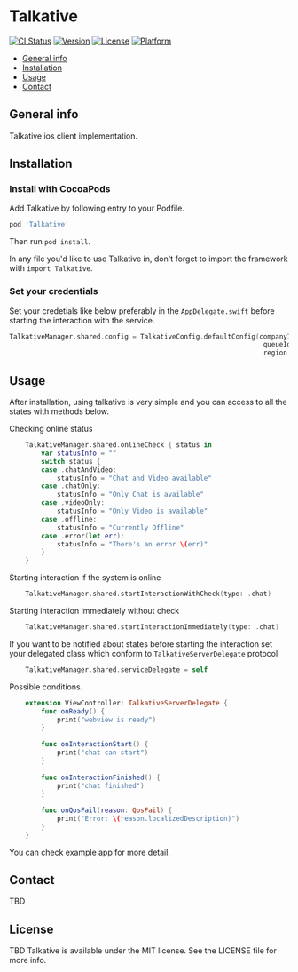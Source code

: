 # Talkative

[![CI Status](https://img.shields.io/travis/mert/Talkative.svg?style=flat)](https://travis-ci.org/mert/Talkative)
[![Version](https://img.shields.io/cocoapods/v/Talkative.svg?style=flat)](https://cocoapods.org/pods/Talkative)
[![License](https://img.shields.io/cocoapods/l/Talkative.svg?style=flat)](https://cocoapods.org/pods/Talkative)
[![Platform](https://img.shields.io/cocoapods/p/Talkative.svg?style=flat)](https://cocoapods.org/pods/Talkative)

* [General info](#general-info)
* [Installation](#Installation)
* [Usage](#Usage)
* [Contact](#contact)

## General info
Talkative ios client implementation.
    
## Installation
### Install with CocoaPods
Add Talkative by following entry to your Podfile.

```rb
pod 'Talkative'
```

Then run `pod install`.

In any file you'd like to use Talkative in, don't forget to
import the framework with `import Talkative`.

### Set your credentials
Set your credetials like below preferably in the ```AppDelegate.swift``` before starting the interaction with the service.
```swift
TalkativeManager.shared.config = TalkativeConfig.defaultConfig(companyId: "Your Company ID",
                                                                queueId: "Preferred queue ID",
                                                                region: "Region")
```

## Usage
After installation, using talkative is very simple and you can access to all the states with methods below.

Checking online status
```swift
    TalkativeManager.shared.onlineCheck { status in
        var statusInfo = ""
        switch status {
        case .chatAndVideo:
            statusInfo = "Chat and Video available"
        case .chatOnly:
            statusInfo = "Only Chat is available"
        case .videoOnly:
            statusInfo = "Only Video is available"
        case .offline:
            statusInfo = "Currently Offline"
        case .error(let err):
            statusInfo = "There's an error \(err)"
        }
    }
```
Starting interaction if the system is online
```swift
    TalkativeManager.shared.startInteractionWithCheck(type: .chat)
```

Starting interaction immediately without check
```swift
    TalkativeManager.shared.startInteractionImmediately(type: .chat) 
```

If you want to be notified about states before starting the interaction set your delegated class which conform to ```TalkativeServerDelegate``` protocol
```swift 
    TalkativeManager.shared.serviceDelegate = self
```
Possible conditions.
```swift
    extension ViewController: TalkativeServerDelegate {
        func onReady() {
            print("webview is ready")
        }
        
        func onInteractionStart() {
            print("chat can start")
        }
        
        func onInteractionFinished() {
            print("chat finished")
        }
        
        func onQosFail(reason: QosFail) {
            print("Error: \(reason.localizedDescription)")
        }
    }
```

You can check example app for more detail.
## Contact
TBD

## License
TBD
Talkative is available under the MIT license. See the LICENSE file for more info.
